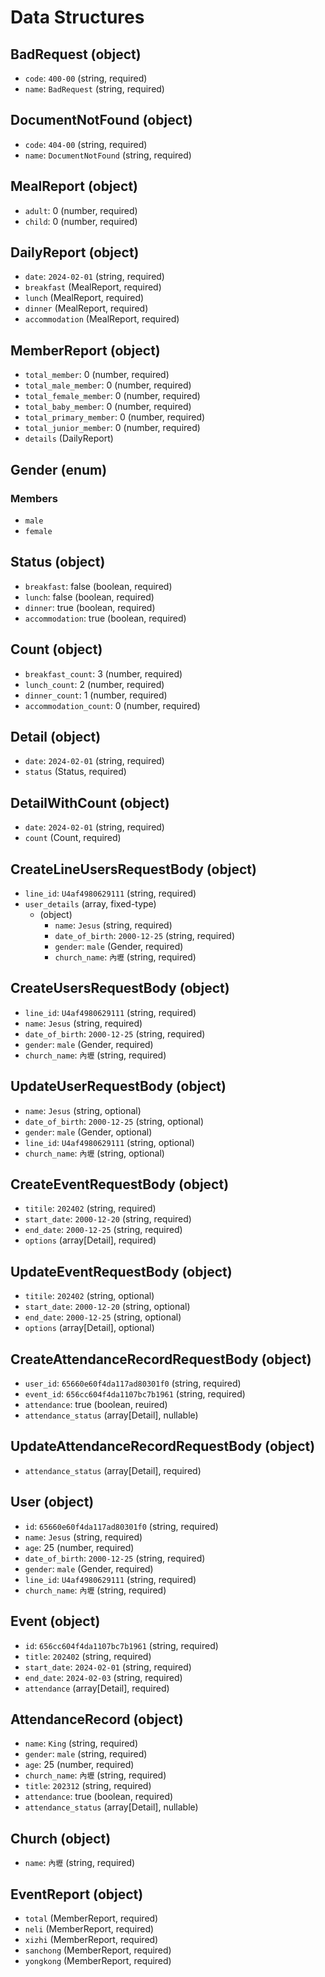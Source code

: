 # Data Structures

## BadRequest (object)

- `code`: `400-00` (string, required)
- `name`: `BadRequest` (string, required)

## DocumentNotFound (object)

- `code`: `404-00` (string, required)
- `name`: `DocumentNotFound` (string, required)

## MealReport (object)

+ `adult`: 0 (number, required)
+ `child`: 0 (number, required)

## DailyReport (object)

- `date`: `2024-02-01` (string, required)
- `breakfast` (MealReport, required)
- `lunch` (MealReport, required)
- `dinner` (MealReport, required)
- `accommodation` (MealReport, required)

## MemberReport (object)

- `total_member`: 0 (number, required)
- `total_male_member`: 0 (number, required)
- `total_female_member`: 0 (number, required)
- `total_baby_member`: 0 (number, required)
- `total_primary_member`: 0 (number, required)
- `total_junior_member`: 0 (number, required)
- `details` (DailyReport)

## Gender (enum)

### Members

- `male`
- `female`

## Status (object)

- `breakfast`: false (boolean, required)
- `lunch`: false (boolean, required)
- `dinner`: true (boolean, required)
- `accommodation`: true (boolean, required)

## Count (object)

- `breakfast_count`: 3 (number, required)
- `lunch_count`: 2 (number, required)
- `dinner_count`: 1 (number, required)
- `accommodation_count`: 0 (number, required)

## Detail (object)

- `date`: `2024-02-01` (string, required)
- `status` (Status, required)

## DetailWithCount (object)

- `date`: `2024-02-01` (string, required)
- `count` (Count, required)

## CreateLineUsersRequestBody (object)

- `line_id`: `U4af4980629111` (string, required)
- `user_details` (array, fixed-type)
    - (object)
        - `name`: `Jesus` (string, required)
        - `date_of_birth`: `2000-12-25` (string, required)
        - `gender`: `male` (Gender, required)
        - `church_name`: `內壢` (string, required)

## CreateUsersRequestBody (object)

- `line_id`: `U4af4980629111` (string, required)
- `name`: `Jesus` (string, required)
- `date_of_birth`: `2000-12-25` (string, required)
- `gender`: `male` (Gender, required)
- `church_name`: `內壢` (string, required)

## UpdateUserRequestBody (object)

- `name`: `Jesus` (string, optional)
- `date_of_birth`: `2000-12-25` (string, optional)
- `gender`: `male` (Gender, optional)
- `line_id`: `U4af4980629111` (string, optional)
- `church_name`: `內壢` (string, optional)

## CreateEventRequestBody (object)

- `titile`: `202402` (string, required)
- `start_date`: `2000-12-20` (string, required)
- `end_date`: `2000-12-25` (string, required)
- `options` (array[Detail], required)

## UpdateEventRequestBody (object)

- `titile`: `202402` (string, optional)
- `start_date`: `2000-12-20` (string, optional)
- `end_date`: `2000-12-25` (string, optional)
- `options` (array[Detail], optional)

## CreateAttendanceRecordRequestBody (object)

- `user_id`: `65660e60f4da117ad80301f0` (string, required)
- `event_id`: `656cc604f4da1107bc7b1961` (string, required)
- `attendance`: true (boolean, reuired)
- `attendance_status` (array[Detail], nullable)

## UpdateAttendanceRecordRequestBody (object)

- `attendance_status` (array[Detail], required)

## User (object)

- `id`: `65660e60f4da117ad80301f0` (string, required)
- `name`: `Jesus` (string, required)
- `age`: 25 (number, required)
- `date_of_birth`: `2000-12-25` (string, required)
- `gender`: `male` (Gender, required)
- `line_id`: `U4af4980629111` (string, required)
- `church_name`: `內壢` (string, required)

## Event (object)

- `id`: `656cc604f4da1107bc7b1961` (string, required)
- `title`: `202402` (string, required)
- `start_date`: `2024-02-01` (string, required)
- `end_date`: `2024-02-03` (string, required)
- `attendance` (array[Detail], required)

## AttendanceRecord (object)

- `name`: `King` (string, required)
- `gender`: `male` (string, required)
- `age`: 25 (number, required)
- `church_name`: `內壢` (string, required)
- `title`: `202312` (string, required)
- `attendance`: true (boolean, required)
- `attendance_status` (array[Detail], nullable)

## Church (object)

- `name`: `內壢` (string, required)

## EventReport (object)

- `total` (MemberReport, required)
- `neli` (MemberReport, required)
- `xizhi` (MemberReport, required)
- `sanchong` (MemberReport, required)
- `yongkong` (MemberReport, required)
